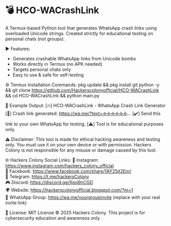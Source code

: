 # 💣 HCO-WACrashLink

A Termux-based Python tool that generates WhatsApp crash links using overloaded Unicode strings. Created strictly for educational testing on personal chats (not groups).

▶️ Features:
- Generates crashable WhatsApp links from Unicode bombs
- Works directly in Termux (no APK needed)
- Targets personal chats only
- Easy to use & safe for self-testing

⚙️ Termux Installation Commands:
pkg update && pkg install git python -y && git clone https://github.com/Hackerscolonyofficial/HCO-WACrashLink && cd HCO-WACrashLink && python main.py

📎 Example Output:
[🔥] HCO-WACrashLink - WhatsApp Crash Link Generator
[📎] Crash link generated: https://wa.me/?text=࿇࿇࿇࿇࿇࿇...
[✔️] Send this link to your own WhatsApp for testing.
[⚠️] Tool is for educational purposes only.

⚠️ Disclaimer:
This tool is made for ethical hacking awareness and testing only. You must use it on your own device or with permission. Hackers Colony is not responsible for any misuse or damage caused by this tool.

🌐 Hackers Colony Social Links:
📸 Instagram: https://www.instagram.com/hackers_colony_official  
📘 Facebook: https://www.facebook.com/share/1AY25it2Em/  
💬 Telegram: https://t.me/hackersColony  
🎮 Discord: https://discord.gg/Xpq9nCGD  
🌍 Website: https://hackerscolonyofficial.blogspot.com/?m=1  
📱 WhatsApp Group: https://wa.me/yourgroupinvite (replace with your real invite link)

📄 License:
MIT License © 2025 Hackers Colony. This project is for cybersecurity education and awareness only.
